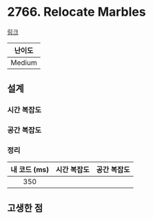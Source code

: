 # 2766. Relocate Marbles

[링크](https://leetcode.com/problems/relocate-marbles/description/)

| 난이도 |
| :----: |
| Medium |

## 설계

### 시간 복잡도

### 공간 복잡도

### 정리

| 내 코드 (ms) | 시간 복잡도 | 공간 복잡도 |
| :----------: | :---------: | :---------: |
|     350      |             |             |

## 고생한 점
